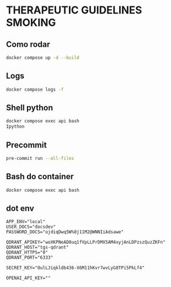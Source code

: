# THERAPEUTIC GUIDELINES SMOKING

## Como rodar

```bash
docker compose up -d --build
```

## Logs

```bash
docker compose logs -f
```

## Shell python

```bash
docker compose exec api bash
Ipython
```

## Precommit

```bash
pre-commit run --all-files
```

## Bash do container

```bash
docker compose exec api bash
```

## dot env

```
APP_ENV="local"
USER_DOCS="docsdev"
PASSWORD_DOCS="ojdiqDwq5W%8j11M2@WNNIiAdsawe"

QDRANT_APIKEY="woXKPNeAD8uq1fVpLLPrDMX5AM4xyjAnLDPzszQuzZKFn"
QDRANT_HOST="tgs-qdrant"
QDRANT_HTTPS="0"
QDRANT_PORT="6333"

SECRET_KEY="OulLJiqkldb436-X6M11hKvr7wvLyG8TPi5PkLf4"

OPENAI_API_KEY=""
```
